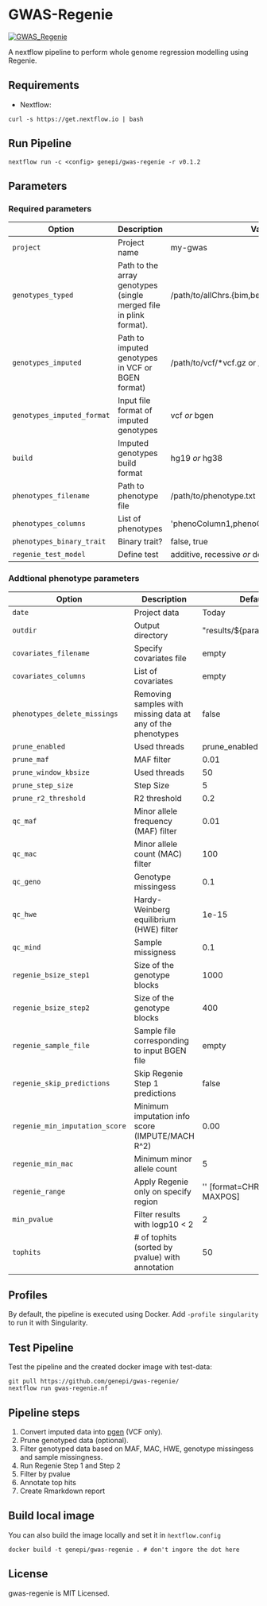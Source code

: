 # GWAS-Regenie

[![GWAS_Regenie](https://github.com/genepi/gwas-regenie/actions/workflows/ci-tests.yml/badge.svg)](https://github.com/genepi/gwas-regenie/actions/workflows/ci-tests.yml)

A nextflow pipeline to perform whole genome regression modelling using Regenie.

## Requirements

- Nextflow:

```
curl -s https://get.nextflow.io | bash
```

## Run Pipeline

```
nextflow run -c <config> genepi/gwas-regenie -r v0.1.2
```

## Parameters

### Required parameters


| Option        |Description          | Value  |
| ------------- |-----------------| -------------| 
| `project`     | Project name | my-gwas | 
| `genotypes_typed`     | Path to the array genotypes (single merged file in plink format).  | /path/to/allChrs.{bim,bed,fam} |
| `genotypes_imputed`     | Path to imputed genotypes in VCF or BGEN format) | /path/to/vcf/\*vcf.gz or /path/to/bgen/\*bgen |
| `genotypes_imputed_format `     | Input file format of imputed genotypes   | vcf *or* bgen |
| `build`     | Imputed genotypes build format | hg19 *or* hg38 |
| `phenotypes_filename `     | Path to phenotype file | /path/to/phenotype.txt |
| `phenotypes_columns`     | List of phenotypes | 'phenoColumn1,phenoColumn2,phenoColumn3' |
| `phenotypes_binary_trait`     | Binary trait? | false, true | 
| `regenie_test_model`     | Define test | additive, recessive *or* dominant | 

### Addtional phenotype parameters

| Option        |Description          | Default |
| ------------- |-----------------| -------------| 
| `date`     | Project data |  Today |
| `outdir`     | Output directory |  "results/${params.project}" |
| `covariates_filename`     | Specify covariates file |  empty |
| `covariates_columns`     | List of covariates |  empty |
| `phenotypes_delete_missings`     | Removing samples with missing data at any of the phenotypes | false |
| `prune_enabled`     | Used threads | prune_enabled |
| `prune_maf`     | MAF filter | 0.01 |
| `prune_window_kbsize`     | Used threads |  50 |
| `prune_step_size`     | Step Size |  5 |
| `prune_r2_threshold`     | R2 threshold |  0.2 |
| `qc_maf`     |  Minor allele frequency (MAF) filter |  0.01 |
| `qc_mac`     |  Minor allele count (MAC) filter |  100 |
| `qc_geno`     | Genotype missingess |  0.1 |
| `qc_hwe`     | Hardy-Weinberg equilibrium (HWE) filter |  1e-15 |
| `qc_mind`     | Sample missigness |  0.1 |
| `regenie_bsize_step1`     | Size of the genotype blocks |  1000 |
| `regenie_bsize_step2`     | Size of the genotype blocks |  400 |
| `regenie_sample_file`     | Sample file corresponding to input BGEN file |  empty |
| `regenie_skip_predictions`     | Skip Regenie Step 1 predictions |  false |
| `regenie_min_imputation_score`     | Minimum imputation info score (IMPUTE/MACH R^2)  |  0.00 |
| `regenie_min_mac`     | Minimum minor allele count  |  5 |
| `regenie_range`     | Apply Regenie only on specify region |  '' [format=CHR:MINPOS-MAXPOS] |
| `min_pvalue`     | Filter results with logp10 < 2 |  2 |
| `tophits`     | # of tophits (sorted by pvalue) with annotation |  50 |


## Profiles 
By default, the pipeline is executed using Docker. Add ` -profile singularity ` to run it with Singularity. 

## Test Pipeline
Test the pipeline and the created docker image with test-data:

```
git pull https://github.com/genepi/gwas-regenie/
nextflow run gwas-regenie.nf
```
## Pipeline steps

1) Convert imputed data into [pgen](https://github.com/chrchang/plink-ng/blob/master/pgen_spec/pgen_spec.pdf) (VCF only).
2) Prune genotyped data (optional).
3) Filter genotyped data based on MAF, MAC, HWE, genotype missingess and sample missingness. 
4) Run Regenie Step 1 and Step 2
5) Filter by pvalue
6) Annotate top hits
7) Create Rmarkdown report


## Build local image
You can also build the image locally and set it in `ǹextflow.config`

```
docker build -t genepi/gwas-regenie . # don't ingore the dot here
```

## License
gwas-regenie is MIT Licensed.
